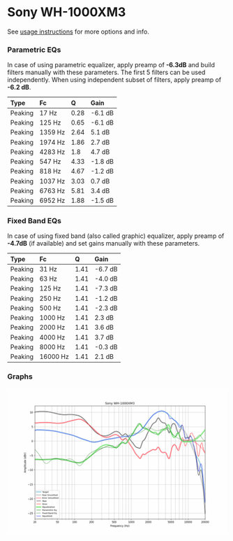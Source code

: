 # Sony WH-1000XM3
See [usage instructions](https://github.com/jaakkopasanen/AutoEq#usage) for more options and info.

### Parametric EQs
In case of using parametric equalizer, apply preamp of **-6.3dB** and build filters manually
with these parameters. The first 5 filters can be used independently.
When using independent subset of filters, apply preamp of **-6.2 dB**.

| Type    | Fc      |    Q | Gain    |
|:--------|:--------|:-----|:--------|
| Peaking | 17 Hz   | 0.28 | -6.1 dB |
| Peaking | 125 Hz  | 0.65 | -6.1 dB |
| Peaking | 1359 Hz | 2.64 | 5.1 dB  |
| Peaking | 1974 Hz | 1.86 | 2.7 dB  |
| Peaking | 4283 Hz | 1.8  | 4.7 dB  |
| Peaking | 547 Hz  | 4.33 | -1.8 dB |
| Peaking | 818 Hz  | 4.67 | -1.2 dB |
| Peaking | 1037 Hz | 3.03 | 0.7 dB  |
| Peaking | 6763 Hz | 5.81 | 3.4 dB  |
| Peaking | 6952 Hz | 1.88 | -1.5 dB |

### Fixed Band EQs
In case of using fixed band (also called graphic) equalizer, apply preamp of **-4.7dB**
(if available) and set gains manually with these parameters.

| Type    | Fc       |    Q | Gain    |
|:--------|:---------|:-----|:--------|
| Peaking | 31 Hz    | 1.41 | -6.7 dB |
| Peaking | 63 Hz    | 1.41 | -4.0 dB |
| Peaking | 125 Hz   | 1.41 | -7.3 dB |
| Peaking | 250 Hz   | 1.41 | -1.2 dB |
| Peaking | 500 Hz   | 1.41 | -2.3 dB |
| Peaking | 1000 Hz  | 1.41 | 2.3 dB  |
| Peaking | 2000 Hz  | 1.41 | 3.6 dB  |
| Peaking | 4000 Hz  | 1.41 | 3.7 dB  |
| Peaking | 8000 Hz  | 1.41 | -0.3 dB |
| Peaking | 16000 Hz | 1.41 | 2.1 dB  |

### Graphs
![](./Sony%20WH-1000XM3.png)
